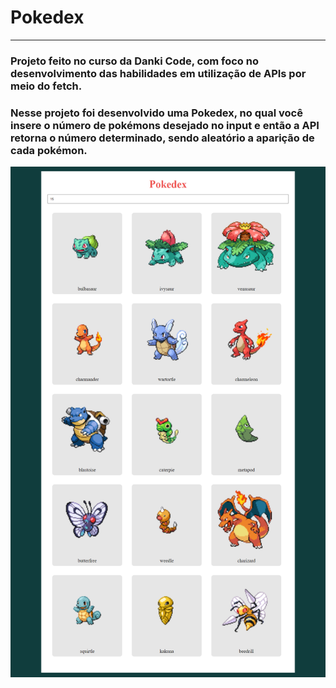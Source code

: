 <h1> Pokedex </h1>
<hr>
<h3> Projeto feito no curso da Danki Code, com foco no desenvolvimento das habilidades em utilização de APIs por meio do fetch. </h3>
<h3> Nesse projeto foi desenvolvido uma Pokedex, no qual você insere o número de pokémons desejado no input e então a API retorna o número determinado, sendo aleatório a aparição de cada pokémon.</h3>

<img src="screencapture-127-0-0-1-5500-index-html-2021-08-24-11_28_50.png">
